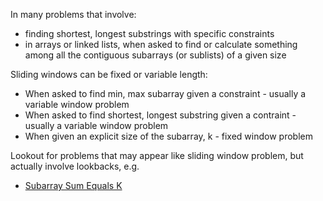 In many problems that involve:
* finding shortest, longest substrings with specific constraints
* in arrays or linked lists, when asked to find or calculate something among all the contiguous subarrays (or sublists) of a given size

Sliding windows can be fixed or variable length:
* When asked to find min, max subarray given a constraint - usually a variable window problem
* When asked to find shortest, longest substring given a contraint - usually a variable window problem
* When given an explicit size of the subarray, k - fixed window problem 

Lookout for problems that may appear like sliding window problem, but actually involve lookbacks, e.g.
* [Subarray Sum Equals K](https://leetcode.com/problems/subarray-sum-equals-k/)
